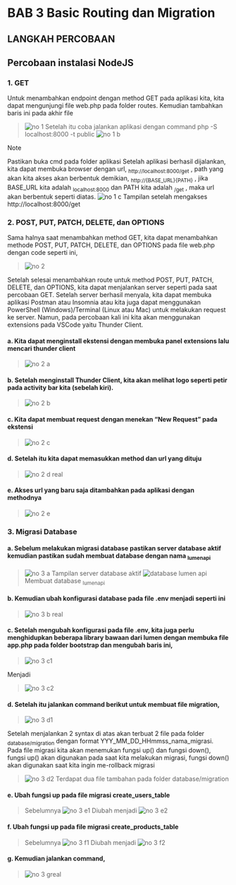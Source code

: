 # BAB 3 Basic Routing dan Migration

## LANGKAH PERCOBAAN
## Percobaan instalasi NodeJS
### 1. GET
Untuk menambahkan endpoint dengan method GET pada aplikasi kita, kita dapat mengunjungi file web.php pada folder routes. Kemudian tambahkan baris ini pada akhir file
> ![no 1](https://github.com/anasRafitiya/Praktikum-Pemrograman-Integratif/assets/125624764/ffbaf946-112a-45ec-8a4b-db8b964e72da)
Setelah itu coba jalankan aplikasi dengan command 
> php -S localhost:8000 -t public
> ![no 1 b](https://github.com/anasRafitiya/Praktikum-Pemrograman-Integratif/assets/125624764/41110745-94ce-4ea5-9830-df6fdeae7589)

> [!NOTE]
> Pastikan buka cmd pada folder aplikasi
Setelah aplikasi berhasil dijalankan, kita dapat membuka browser dengan url, <sub>http://localhost:8000/get</sub> , path yang akan kita akses akan berbentuk demikian, <sub>http://{BASE_URL}{PATH}</sub> , jika BASE_URL kita adalah <sub>localhost:8000</sub> dan PATH kita adalah <sub>/get</sub> , maka url akan berbentuk seperti diatas.
> ![no 1 c](https://github.com/anasRafitiya/Praktikum-Pemrograman-Integratif/assets/125624764/f2fa2340-c764-47c8-9d98-29d99e3fb2d5)
> Tampilan setelah mengakses http://localhost:8000/get

### 2. POST, PUT, PATCH, DELETE, dan OPTIONS 
Sama halnya saat menambahkan method GET, kita dapat menambahkan methode POST, PUT, PATCH, DELETE, dan OPTIONS pada file web.php dengan code seperti ini,
> ![no 2](https://github.com/anasRafitiya/Praktikum-Pemrograman-Integratif/assets/125624764/8db82c27-22ff-4698-81b8-344e2e4c6c15)

Setelah selesai menambahkan route untuk method POST, PUT, PATCH, DELETE, dan OPTIONS, kita dapat menjalankan server seperti pada saat percobaan GET. Setelah server berhasil menyala, kita dapat membuka aplikasi Postman atau Insomnia atau kita juga dapat menggunakan PowerShell (Windows)/Terminal (Linux atau Mac) untuk melakukan request ke server. Namun, pada percobaan kali ini kita akan menggunakan extensions pada VSCode yaitu Thunder Client.
#### a.	Kita dapat menginstall ekstensi dengan membuka panel extensions lalu mencari thunder client
> ![no 2 a](https://github.com/anasRafitiya/Praktikum-Pemrograman-Integratif/assets/125624764/9fb26967-c0b0-41a5-9181-0ca44b9a8a66)

#### b.	Setelah menginstall Thunder Client, kita akan melihat logo seperti petir pada activity bar kita (sebelah kiri).
> ![no 2 b](https://github.com/anasRafitiya/Praktikum-Pemrograman-Integratif/assets/125624764/ba43d806-10c0-498e-92a8-b514f0ce15fe)

#### c.	Kita dapat membuat request dengan menekan “New Request” pada ekstensi
> ![no 2 c](https://github.com/anasRafitiya/Praktikum-Pemrograman-Integratif/assets/125624764/cc830252-4a68-4f6b-8e01-55a259da25a5)

#### d.	Setelah itu kita dapat memasukkan method dan url yang dituju
> ![no 2 d real](https://github.com/anasRafitiya/Praktikum-Pemrograman-Integratif/assets/125624764/53cb9768-909a-45bf-9091-f704a56dc9b9)

#### e.	Akses url yang baru saja ditambahkan pada aplikasi dengan methodnya
> ![no 2 e](https://github.com/anasRafitiya/Praktikum-Pemrograman-Integratif/assets/125624764/a3aee757-2249-480c-97fa-88b9c3d829b8)

### 3.	Migrasi Database
#### a.	Sebelum melakukan migrasi database pastikan server database aktif kemudian pastikan sudah membuat database dengan nama <sub>lumenapi</sub>
> ![no 3 a](https://github.com/anasRafitiya/Praktikum-Pemrograman-Integratif/assets/125624764/da795ff2-d712-4a57-8927-fc0fcfac726e)
> Tampilan server database aktif
> ![database lumen api](https://github.com/anasRafitiya/Praktikum-Pemrograman-Integratif/assets/125624764/b854548f-2f9f-42b9-8d42-59cc0cb08956)
> Membuat database <sub>lumenapi</sub>

#### b.	Kemudian ubah konfigurasi database pada file .env menjadi seperti ini
> ![no 3 b real](https://github.com/anasRafitiya/Praktikum-Pemrograman-Integratif/assets/125624764/9ada509d-f22a-41df-9ba2-c41c1b5f2c48)

#### c.	Setelah mengubah konfigurasi pada file .env, kita juga perlu menghidupkan beberapa library bawaan dari lumen dengan membuka file app.php pada folder bootstrap dan mengubah baris ini,
> ![no 3 c1](https://github.com/anasRafitiya/Praktikum-Pemrograman-Integratif/assets/125624764/f51c0e4c-7f24-4da3-82e5-2f7e8fc59534)

Menjadi
> ![no 3 c2](https://github.com/anasRafitiya/Praktikum-Pemrograman-Integratif/assets/125624764/596df9fa-44b4-43f0-8bcf-74cb64c2b347)

#### d.	Setelah itu jalankan command berikut untuk membuat file migration,
> ![no 3 d1](https://github.com/anasRafitiya/Praktikum-Pemrograman-Integratif/assets/125624764/5dc9c73d-1666-4383-9de5-d317231777a4)

Setelah menjalankan 2 syntax di atas akan terbuat 2 file pada folder <sub>database/migration</sub> dengan format YYY_MM_DD_HHmmss_nama_migrasi. Pada file migrasi kita akan menemukan fungsi up() dan fungsi down(), fungsi up() akan digunakan pada saat kita melakukan migrasi, fungsi down() akan digunakan saat kita ingin me-rollback migrasi
> ![no 3 d2](https://github.com/anasRafitiya/Praktikum-Pemrograman-Integratif/assets/125624764/2643c2bc-a981-4bb3-abce-57c4477beb48)
> Terdapat dua file tambahan pada folder database/migration
#### e.	Ubah fungsi up pada file migrasi create_users_table
> Sebelumnya
> ![no 3 e1](https://github.com/anasRafitiya/Praktikum-Pemrograman-Integratif/assets/125624764/6313e37c-1d65-43cb-ac6d-165f6d463f2e)
> Diubah menjadi
> ![no 3 e2](https://github.com/anasRafitiya/Praktikum-Pemrograman-Integratif/assets/125624764/e6dec90d-6be9-4a96-beae-b38635414fd9)

#### f.	Ubah fungsi up pada file migrasi <ub>create_products_table</sub>
> Sebelumnya
> ![no 3 f1](https://github.com/anasRafitiya/Praktikum-Pemrograman-Integratif/assets/125624764/3197bd81-4ee2-4aa6-9023-ebe39d03692c)
> Diubah menjadi
> ![no 3 f2](https://github.com/anasRafitiya/Praktikum-Pemrograman-Integratif/assets/125624764/0eb90b38-c65f-41fb-bf35-0eccca7f4c41)

#### g.	Kemudian jalankan command,
> ![no 3 greal](https://github.com/anasRafitiya/Praktikum-Pemrograman-Integratif/assets/125624764/27458442-359c-445d-a0df-f2094924f68d)

